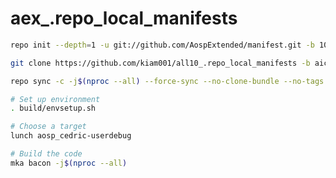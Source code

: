 # aex_.repo_local_manifests

```bash
repo init --depth=1 -u git://github.com/AospExtended/manifest.git -b 10.x
```
```bash
git clone https://github.com/kiam001/all10_.repo_local_manifests -b aicp .repo/local_manifests
```
```bash
repo sync -c -j$(nproc --all) --force-sync --no-clone-bundle --no-tags
```

```bash
# Set up environment
. build/envsetup.sh

# Choose a target
lunch aosp_cedric-userdebug

# Build the code
mka bacon -j$(nproc --all)
```
